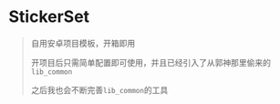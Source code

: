 # StickerSet

> 自用安卓项目模板，开箱即用
> 
> 开项目后只需简单配置即可使用，并且已经引入了从郭神那里偷来的`lib_common`
>
> 之后我也会不断完善`lib_common`的工具
